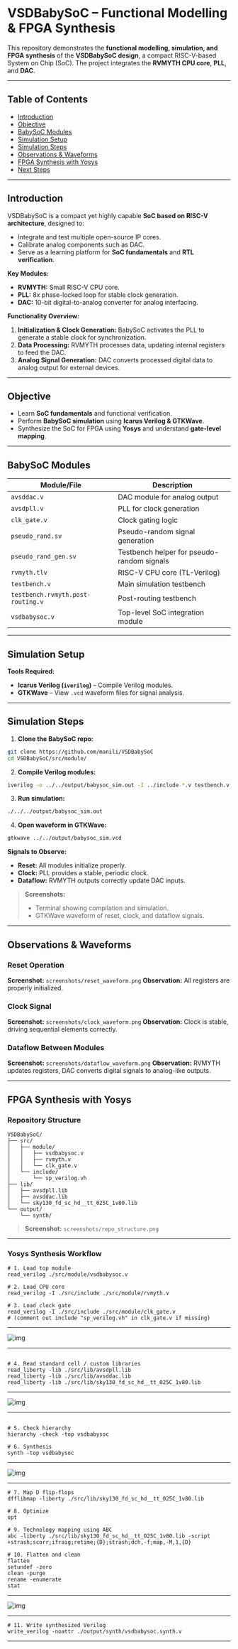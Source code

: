 

# VSDBabySoC – Functional Modelling & FPGA Synthesis

This repository demonstrates the **functional modelling, simulation, and FPGA synthesis** of the **VSDBabySoC design**, a compact RISC-V-based System on Chip (SoC). The project integrates the **RVMYTH CPU core**, **PLL**, and **DAC**.

---

## Table of Contents

* [Introduction](#introduction)
* [Objective](#objective)
* [BabySoC Modules](#babysoc-modules)
* [Simulation Setup](#simulation-setup)
* [Simulation Steps](#simulation-steps)
* [Observations & Waveforms](#observations--waveforms)
* [FPGA Synthesis with Yosys](#fpga-synthesis-with-yosys)
* [Next Steps](#next-steps)

---

## Introduction

VSDBabySoC is a compact yet highly capable **SoC based on RISC-V architecture**, designed to:

* Integrate and test multiple open-source IP cores.
* Calibrate analog components such as DAC.
* Serve as a learning platform for **SoC fundamentals** and **RTL verification**.

**Key Modules:**

* **RVMYTH:** Small RISC-V CPU core.
* **PLL:** 8x phase-locked loop for stable clock generation.
* **DAC:** 10-bit digital-to-analog converter for analog interfacing.

**Functionality Overview:**

1. **Initialization & Clock Generation:** BabySoC activates the PLL to generate a stable clock for synchronization.
2. **Data Processing:** RVMYTH processes data, updating internal registers to feed the DAC.
3. **Analog Signal Generation:** DAC converts processed digital data to analog output for external devices.

---

## Objective

* Learn **SoC fundamentals** and functional verification.
* Perform **BabySoC simulation** using **Icarus Verilog & GTKWave**.
* Synthesize the SoC for FPGA using **Yosys** and understand **gate-level mapping**.

---

## BabySoC Modules

| Module/File                       | Description                                |
| --------------------------------- | ------------------------------------------ |
| `avsddac.v`                       | DAC module for analog output               |
| `avsdpll.v`                       | PLL for clock generation                   |
| `clk_gate.v`                      | Clock gating logic                         |
| `pseudo_rand.sv`                  | Pseudo-random signal generation            |
| `pseudo_rand_gen.sv`              | Testbench helper for pseudo-random signals |
| `rvmyth.tlv`                      | RISC-V CPU core (TL-Verilog)               |
| `testbench.v`                     | Main simulation testbench                  |
| `testbench.rvmyth.post-routing.v` | Post-routing testbench                     |
| `vsdbabysoc.v`                    | Top-level SoC integration module           |

---

## Simulation Setup

**Tools Required:**

* **Icarus Verilog (`iverilog`)** – Compile Verilog modules.
* **GTKWave** – View `.vcd` waveform files for signal analysis.

---

## Simulation Steps

1. **Clone the BabySoC repo:**

```bash
git clone https://github.com/manili/VSDBabySoC
cd VSDBabySoC/src/module/
```

2. **Compile Verilog modules:**

```bash
iverilog -o ../../output/babysoc_sim.out -I ../include *.v testbench.v
```

3. **Run simulation:**

```bash
./../../output/babysoc_sim.out
```

4. **Open waveform in GTKWave:**

```bash
gtkwave ../../output/babysoc_sim.vcd
```

**Signals to Observe:**

* **Reset:** All modules initialize properly.
* **Clock:** PLL provides a stable, periodic clock.
* **Dataflow:** RVMYTH outputs correctly update DAC inputs.

> **Screenshots:**
>
> * Terminal showing compilation and simulation.
> * GTKWave waveform of reset, clock, and dataflow signals.

---

## Observations & Waveforms

### Reset Operation

**Screenshot:** `screenshots/reset_waveform.png`
**Observation:** All registers are properly initialized.

### Clock Signal

**Screenshot:** `screenshots/clock_waveform.png`
**Observation:** Clock is stable, driving sequential elements correctly.

### Dataflow Between Modules

**Screenshot:** `screenshots/dataflow_waveform.png`
**Observation:** RVMYTH updates registers, DAC converts digital signals to analog-like outputs.

---

## FPGA Synthesis with Yosys

### Repository Structure

```
VSDBabySoC/
├── src/
│   ├── module/
│   │   ├── vsdbabysoc.v
│   │   ├── rvmyth.v
│   │   └── clk_gate.v
│   └── include/
│       └── sp_verilog.vh
├── lib/
│   ├── avsdpll.lib
│   ├── avsddac.lib
│   └── sky130_fd_sc_hd__tt_025C_1v80.lib
└── output/
    └── synth/
```

> **Screenshot:** `screenshots/repo_structure.png`

---

### Yosys Synthesis Workflow

```
# 1. Load top module
read_verilog ./src/module/vsdbabysoc.v

# 2. Load CPU core
read_verilog -I ./src/include ./src/module/rvmyth.v

# 3. Load clock gate
read_verilog -I ./src/include ./src/module/clk_gate.v
# (comment out include "sp_verilog.vh" in clk_gate.v if missing)

```
---

![img](https://github.com/DHANASRI-A/RISC-V-Chip-Tapeout---Week_2/blob/e8d11dc725b16cdc4a60a621daf8f55aec53966b/Pictures/Screenshot%202025-10-04%20160821.png)

---
```

# 4. Read standard cell / custom libraries
read_liberty -lib ./src/lib/avsdpll.lib
read_liberty -lib ./src/lib/avsddac.lib
read_liberty -lib ./src/lib/sky130_fd_sc_hd__tt_025C_1v80.lib
```
---

![img](https://github.com/DHANASRI-A/RISC-V-Chip-Tapeout---Week_2/blob/730fa15b3858f1b4cc65982539f173a73292396c/Pictures/Screenshot%202025-10-04%20161028.png) 

---

```

# 5. Check hierarchy
hierarchy -check -top vsdbabysoc

# 6. Synthesis
synth -top vsdbabysoc

```
---

![img](https://github.com/DHANASRI-A/RISC-V-Chip-Tapeout---Week_2/blob/3489b418877d43068f74f9d2212cfbda74b50d29/Pictures/Screenshot%202025-10-04%20163913.png)

---

```
# 7. Map D flip-flops
dfflibmap -liberty ./src/lib/sky130_fd_sc_hd__tt_025C_1v80.lib

# 8. Optimize
opt

# 9. Technology mapping using ABC
abc -liberty ./src/lib/sky130_fd_sc_hd__tt_025C_1v80.lib -script +strash;scorr;ifraig;retime;{D};strash;dch,-f;map,-M,1,{D}

# 10. Flatten and clean
flatten
setundef -zero
clean -purge
rename -enumerate
stat

```
---

![img](https://github.com/DHANASRI-A/RISC-V-Chip-Tapeout---Week_2/blob/66fcbf58ce5dc7788f8ad615e5bfaba22abdd6f5/Pictures/Screenshot%202025-10-04%20164507.png)

---
```
# 11. Write synthesized Verilog
write_verilog -noattr ./output/synth/vsdbabysoc.synth.v
```

---
